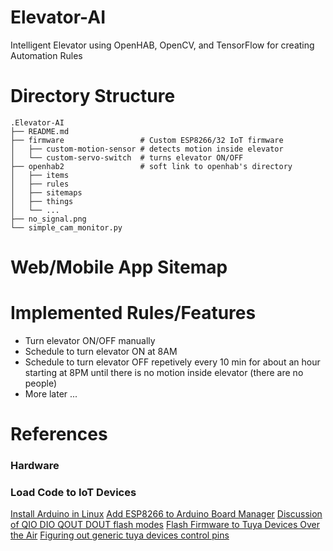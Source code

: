 # Elevator-AI
Intelligent Elevator using OpenHAB, OpenCV, and TensorFlow for creating Automation Rules

# Directory Structure
```
.Elevator-AI
├── README.md
├── firmware                 # Custom ESP8266/32 IoT firmware
│   ├── custom-motion-sensor # detects motion inside elevator
│   └── custom-servo-switch  # turns elevator ON/OFF
├── openhab2                 # soft link to openhab's directory
│   ├── items
│   ├── rules
│   ├── sitemaps
│   ├── things
│   └── ...
├── no_signal.png
└── simple_cam_monitor.py
```
# Web/Mobile App Sitemap

# Implemented Rules/Features
- Turn elevator ON/OFF manually 
- Schedule to turn elevator ON at 8AM
- Schedule to turn elevator OFF repetively every 10 min for about an hour starting at 8PM until there is no motion inside elevator (there are no people)
- More later ...

# References
### Hardware


### Load Code to IoT Devices
[Install Arduino in Linux](https://www.arduino.cc/en/guide/linux)
[Add ESP8266 to Arduino Board Manager](https://randomnerdtutorials.com/how-to-install-esp8266-board-arduino-ide/)
[Discussion of QIO DIO QOUT DOUT flash modes](https://www.esp32.com/viewtopic.php?t=1250)
[Flash Firmware to Tuya Devices Over the Air](https://www.youtube.com/watch?v=O5GYh470m5k&ab_channel=digiblurDIY)
[Figuring out generic tuya devices control pins](https://www.youtube.com/watch?v=m_O24tTzv8g&ab_channel=digiblurDIY)
